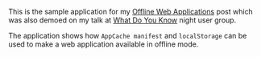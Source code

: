 This is the sample application for my [Offline Web Applications](http://www.mehdi-khalili.com/presentations/wdyk-offline-web) post which was also demoed on my talk at [What Do You Know](http://whatdoyouknow.webdirections.org/brisbane) night user group.

The application shows how `AppCache manifest` and `localStorage` can be used to make a web application available in offline mode. 

